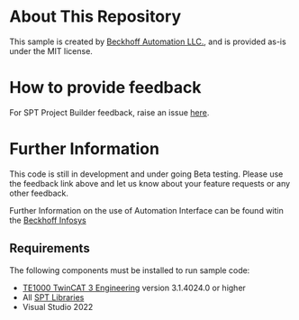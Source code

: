 # About This Repository

This sample is created by [Beckhoff Automation LLC.](https://www.beckhoff.com/en-us/), and is provided as-is under the MIT license.

# How to provide feedback

For SPT Project Builder feedback, raise an issue [here](https://github.com/Beckhoff-USA-Community/SPT_Project_Builder/issues).

# Further Information
This code is still in development and under going Beta testing. Please use the feedback link above and let us know about your feature requests or any other feedback.

Further Information on the use of Automation Interface can be found witin the [Beckhoff Infosys](https://infosys.beckhoff.com/content/1033/tc3_automationinterface/index.html?id=3954232867334285510)
## Requirements

The following components must be installed to run sample code:

- [TE1000 TwinCAT 3 Engineering](https://www.beckhoff.com/en-en/support/download-finder/search-result/?download_group=97028248) version 3.1.4024.0 or higher
- All [SPT Libraries](https://github.com/Beckhoff-USA-Community/SPT-Libraries)
- Visual Studio 2022
